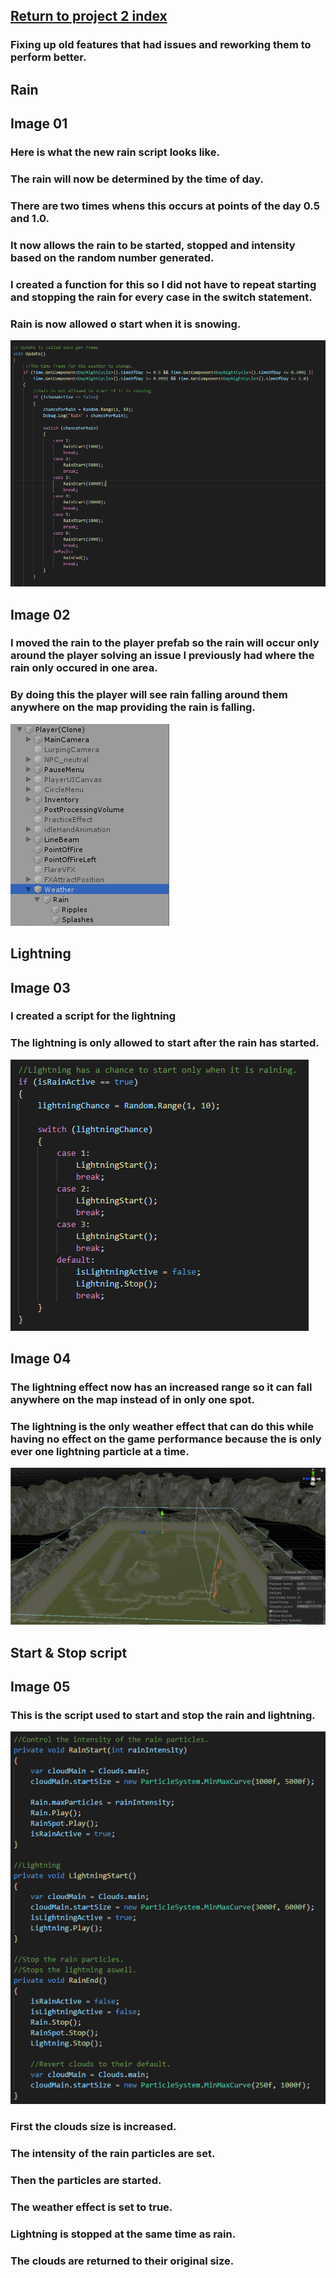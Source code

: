 ## <a href="project2">Return to project 2 index</a>

### Fixing up old features that had issues and reworking them to perform better.

## Rain

## Image 01

### Here is what the new rain script looks like.
### The rain will now be determined by the time of day.
### There are two times whens this occurs at points of the day 0.5 and 1.0.
### It now allows the rain to be started, stopped and intensity based on the random number generated.
### I created a function for this so I did not have to repeat starting and stopping the rain for every case in  the switch statement.
### Rain is now allowed o start when it is snowing.
<img src="images/pol-01.PNG" alt="">

## Image 02

### I moved the rain to the player prefab so the rain will occur only around the player solving an issue I previously had where the rain only occured in one area.
### By doing this the player will see rain falling around them anywhere on the map providing the rain is falling.
<img src="images/rainup01.PNG" alt="">


## Lightning

## Image 03

### I created a script for the lightning
### The lightning is only allowed to start after the rain has started.
<img src="images/pol-02.PNG" alt="">

## Image 04

### The lightning effect now has an increased range so it can fall anywhere on the map instead of in only one spot.
### The lightning is the only weather effect that can do this while having no effect on the game performance because the is only ever one lightning particle at a time. 
<img src="images/pol-04.png" alt="">


## Start & Stop script

## Image 05

### This is the script used to start and stop the rain and lightning.
<img src="images/pol-03.PNG" alt="">

### First the clouds size is increased.
### The intensity of the rain particles are set.
### Then the particles are started.
### The weather effect is set to true.

### Lightning is stopped at the same time as rain.
### The clouds are returned to their original size.